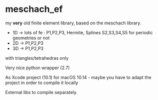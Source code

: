 # meschach_ef
my **very** old finite element library, based on the meschach library.

- 1D -> lots of fe : P1,P2,P3, Hermite, Splines S2,S3,S4,S5  for periodic geometries or not
- 2D -> P1,P2,P3
- 3D -> P1,P2,P3

with triangles/tetrahedras only

Very nice python wrapper (2.7)


As Xcode project (10.1) for macOS 10.14 - maybe you have to adapt the project in order to compile it locally

External libs to compile separately.
